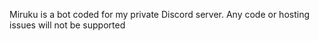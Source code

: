 Miruku is a bot coded for my private Discord server. Any code or hosting issues will not be supported
